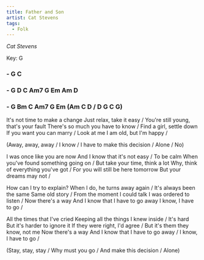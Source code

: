 ```yaml
---
title: Father and Son
artist: Cat Stevens
tags: 
  - Folk
---
```

*Cat Stevens*

Key: G
### - G C
### - G D C Am7 G Em Am D
### - G Bm C Am7 G Em (Am C D / D G C G)

 
It's not time to make a change Just relax, take it easy /
You're still young, that's your fault There's so much you have to know /
Find a girl, settle down If you want you can marry /
Look at me I am old, but I'm happy /

(Away, away, away / I know / I have to make this decision / Alone / No)

I was once like you are now And I know that it's not easy /
To be calm When you've found something going on /
But take your time, think a lot Why, think of everything you've got /
For you will still be here tomorrow But your dreams may not /

How can I try to explain? When I do, he turns away again /
It's always been the same Same old story /
From the moment I could talk I was ordered to listen /
Now there's a way And I know that I have to go away I know, I have to go /

All the times that I've cried Keeping all the things I knew inside /
It's hard But it's harder to ignore it If they were right, I'd agree / 
But it's them they know, not me Now there's a way And I know that I have to go away /
I know, I have to go /

(Stay, stay, stay / Why must you go / And make this decision / Alone) 

